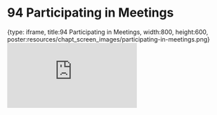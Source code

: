 # 94 Participating in Meetings
 
{type: iframe, title:94 Participating in Meetings, width:800, height:600, poster:resources/chapt_screen_images/participating-in-meetings.png}
![](https://datatrail-jhu.github.io/DataTrail/no_toc/participating-in-meetings.html)
 

 
